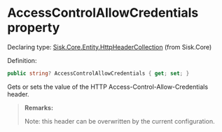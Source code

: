 <!--

Copyrights 2023 Sisk Framework - CypherPotato
Published under MIT license

!!! DO NOT EDIT THIS FILE !!!
This file was generated by a tool in the Sisk package. To edit the information in this documentation,
edit the XML documentation present in the Sisk source code.

-->


# AccessControlAllowCredentials property

Declaring type: [Sisk.Core.Entity.HttpHeaderCollection](/spec/Sisk.Core.Entity.HttpHeaderCollection.md) (from Sisk.Core)


Definition:

```cs
public string? AccessControlAllowCredentials { get; set; }
```

Gets or sets the value of the HTTP Access-Control-Allow-Credentials header.

> **Remarks:**
>
> Note: this header can be overwritten by the current <see cref="T:Sisk.Core.Entity.CrossOriginResourceSharingHeaders" /> configuration.
